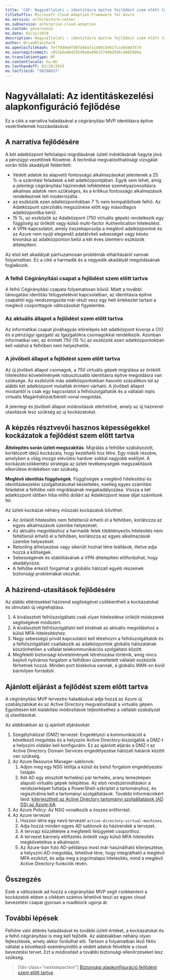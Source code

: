 ```yaml
---
title: 'CAF: Nagyvállalati – identitásra építve fejlődést szem előtt tartva'
titleSuffix: Microsoft Cloud Adoption Framework for Azure
ms.service: architecture-center
ms.subservice: enterprise-cloud-adoption
ms.custom: governance
ms.date: 02/11/2019
description: Nagyvállalati – identitásra építve fejlődést szem előtt tartva
author: BrianBlanchard
ms.openlocfilehash: 7eff9d8e8fd0fd40afa1d9815941fcce8d447579
ms.sourcegitcommit: c053e6edb429299a0ad9b327888d596c48859d4a
ms.translationtype: MT
ms.contentlocale: hu-HU
ms.lasthandoff: 03/20/2019
ms.locfileid: "58298637"
---
```

# <a name="large-enterprise-identity-baseline-evolution"></a>Nagyvállalati: Az identitáskezelési alapkonfiguráció fejlődése

Ez a cikk a narratíva haladásával a cégirányítási MVP identitásra építve vezérlőelemek hozzáadásával.

## <a name="evolution-of-the-narrative"></a>A narratíva fejlődésére

A két adatközpont felhőalapú migrálásának üzleti indoklásának hagyta jóvá a pénzügyi vezetőnek Követnie. A technikai megvalósíthatósági vizsgálat során több akadályát felderített:

- Védett adatok és alapvető fontosságú alkalmazásokat jelentenek a 25 %-a számítási feladatok a két adatközpontjában. Egyik sem lehet, amíg a jelenlegi cégirányítási házirendek lefektetése személyazonosításra alkalmas adatok nem szükséges, és a kritikus fontosságú alkalmazások rendelkeznek lett modernizálta.
- az eszközök ezen adatközpontokban 7 % nem kompatibilisek felhő. Az Adatközpont szerződés megszűnése előtt egy másodlagos adatközpontba kerül.
- 15 %, az eszközök az Adatközpont (750 virtuális gépek) rendelkezik egy függőség az örökölt vagy külső multi-factor Authentication hitelesítést.
- A VPN-kapcsolatot, amely összekapcsolja a meglévő adatközpontok és az Azure nem nyújt elegendő adatátviteli sebességet vagy késés kivonása az adatközponton belül a két éves ütemterv eszközök áttelepíteni.

Az első két akadályát párhuzamosan problémák elhárításáról vannak folyamatban. Ez a cikk a harmadik és a negyedik akadályát megoldásának foglalkozik.

### <a name="evolution-of-the-cloud-governance-team"></a>A felhő Cégirányítási csapat a fejlődést szem előtt tartva

A felhő Cégirányítási csapata folyamatosan bővül. Miatt a további támogatási identitás felügyeletével kapcsolatban, az identitásra építve csapattól egy rendszergazda már részt vesz egy heti értekezlet tartani a meglévő csoporttagok változásokat figyelembe.

### <a name="evolution-of-the-current-state"></a>Az aktuális állapot a fejlődést szem előtt tartva

Az informatikai csapat jóváhagyás előrelépés két adatközpont kivonja a CIO és a pénzügyi igazgató az Igazgatókra csomagokkal rendelkezik. Azonban informatikai van, az érintett 750 (15 %) az eszközök ezen adatközpontokban kell valahol a felhőben nem helyezhetők.

### <a name="evolution-of-the-future-state"></a>A jövőbeli állapot a fejlődést szem előtt tartva

Az új jövőbeli állapot csomagok, a 750 virtuális gépek migrálása az örökölt hitelesítési követelmények robusztusabb identitásra építve megoldásra van szüksége. Az eszközök más adatközpontokban hasonló százalékos túl az alábbi két adatközpont mutatták érinteni várható.
A jövőbeli állapot mostantól is csak egy kapcsolatot a felhőszolgáltatók és a vállalati mpls virtuális Magánhálózat/bérelt-vonal megoldás.

A jelenlegi és jövőbeli állapot módosítások elérhetővé, amely az új házirend-utasítások lesz szükség az új kockázatokat.

## <a name="evolution-of-tangible-risks"></a>A képzés résztvevői hasznos képességekkel kockázatok a fejlődést szem előtt tartva

**Áttelepítés során üzleti megszakítás**. Migrálás a felhőbe szabályozott, korlátozott idejű kockázata, hogy kezelhető hoz létre. Egy másik részére, amelyben a világ mozgó elévülési hardver sokkal nagyobb eséllyel. A kockázatcsökkentési stratégia az üzleti tevékenységek megszakítások elkerülése érdekében van szükség.

**Meglévő identitás függőségek**. Függőségek a meglévő hitelesítési és identitáskezelési szolgáltatásokat késleltetés, esetleg egyes számítási feladatok a felhőbe való migrálásának megakadályozása. Vissza a két adatközpont időben hiba millió dollárt az Adatközpont lease díjat számítunk fel.

Az üzleti kockázat néhány műszaki kockázatok bővíthet:

- Az örökölt hitelesítés nem feltétlenül érhető el a felhőben, korlátozza az egyes alkalmazások üzembe helyezését.
- Az aktuális megoldáshoz a harmadik felek többtényezős hitelesítés nem feltétlenül érhető el a felhőben, korlátozza az egyes alkalmazások üzembe helyezését.
- Retooling áthelyezése vagy sikerült hozhat létre leállások, illetve adja hozzá a költségek.
- Sebességének és stabilitásának a VPN-áttelepítési előfordulhat, hogy akadályozza.
- A felhőbe érkező forgalmat a globális hálózati egyéb részeinek biztonsági problémákat okozhat.

## <a name="evolution-of-the-policy-statements"></a>A házirend-utasítások fejlődésére

Az alábbi eltérésekkel házirend segítségével csökkentheti a kockázatokat és útmutató új végrehajtása.

1. A kiválasztott felhőszolgáltató csak olyan hitelesítése örökölt módszerek segítségével módszert.
2. A kiválasztott felhőszolgáltató kell kínálnak az aktuális megoldáshoz a külső MFA-hitelesítéshez.
3. Nagy sebességű privát kapcsolatot kell létrehozni a felhőszolgáltatók és a felhőszolgáltató csatlakozik az adatközpontok globális hálózatának köszönhetően a vállalat telekommunikációs szolgáltató között.
4. Megfelelő biztonsági követelmények létrehozása történik, amíg nincs bejövő nyilvános forgalom a felhőben üzemeltetett vállalati eszközök férhetnek hozzá. Minden port blokkolva vannak, a globális WAN-on kívül bármilyen forrásból.

## <a name="evolution-of-the-best-practices"></a>Ajánlott eljárást a fejlődést szem előtt tartva

A cégirányítási MVP tervezési haladásával adja hozzá az Azure új szabályzatokat és az Active Directory megvalósítását a virtuális gépen. Együttesen két kialakítási módosítások teljesítéséhez a vállalati szabályzat új utasításokat.

Az alábbiakban az új ajánlott eljárásokat:

1. Szegélyhálózat (DMZ) tervezet: Engedélyezi a kommunikációt a következő megoldás és a helyszíni Active Directory-kiszolgálók a DMZ-t a helyszíni oldalán kell konfigurálni. Ez az ajánlott eljárás a DMZ-t az Active Directory Domain Services engedélyezése hálózati határok között van szükség.
2. Az Azure Resource Manager-sablonok:
    1. Adjon meg egy NSG letiltja a külső és belső forgalom engedélyezési listáján.
    1. Két AD egy elosztott terhelésű pár terhelés, arany lemezképen alapuló virtuális gépek telepítése. Az első rendszerindításkor a rendszerképet futtatja a PowerShell-szkriptet a tartományhoz, és regisztrálnia kell a tartományi szolgáltatások. További információkért lásd: [kiterjesztheti az Active Directory tartományi szolgáltatások (AD DS) az Azure-bA](../../../../reference-architectures/identity/adds-extend-domain.md).
3. Az Azure Policy: Az NSG vonatkozik a összes erőforrást.
4. Az Azure tervezet
    1. Hozzon létre egy nevű tervezet `active-directory-virtual-machines`.
    1. Adja hozzá minden egyes AD sablonok és házirendek a tervezet.
    1. A tervrajz közzététele a megfelelő felügyeleti csoporthoz.
    1. A tervezet bármely előfizetés örökölt vagy külső MFA hitelesítés megkövetelése a alkalmazni.
    1. Az Azure-ban futó AD-példánya most már használható kiterjesztése, a helyszíni AD-megoldás, lehetővé téve, hogy integrálható a meglévő MFA eszközt, és adja meg a jogcímalapú hitelesítés, mind a meglévő Active Directory-funkciók révén.

## <a name="conclusion"></a>Összegzés

Ezek a változások ad hozzá a cégirányítási MVP segít csökkenteni a kockázatok ebben a cikkben számos lehetővé teszi az egyes cloud bevezetési csapat gyorsan a roadblock ugorja át.

## <a name="next-steps"></a>További lépések

Felhőre való áttérés haladásával és további üzleti értéket, a kockázatokat és a felhő cégirányítási is meg kell fejlődik. Az alábbiakban néhány olyan fejlesztések, amely akkor fordulhat elő. Tartson a folyamatban lévő fiktív vállalat a következő eseményindító a védett adatok felvétele a cloud bevezetési tervet. Ezt a módosítást a további biztonsági ellenőrzéseket lesz szükség.

> [!div class="nextstepaction"]
> [Biztonsági alapkonfiguráció fejlődést szem előtt tartva](./security-baseline-evolution.md)
